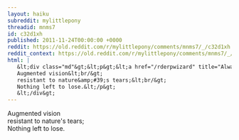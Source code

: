 ```yaml
---
layout: haiku
subreddit: mylittlepony
threadid: mnms7
id: c32d1xh
published: 2011-11-24T00:00:00 +0000
reddit: https://old.reddit.com/r/mylittlepony/comments/mnms7/_/c32d1xh
reddit_context: https://old.reddit.com/r/mylittlepony/comments/mnms7/_/c32d1xh?context=3
html: |
   &lt;div class="md"&gt;&lt;p&gt;&lt;a href="/rderpwizard" title="Always Relevant / Silken Tightrope Dance Unseen / Paper Bag Princess"&gt;&lt;/a&gt; 
   Augmented vision&lt;br/&gt;
   resistant to nature&amp;#39;s tears;&lt;br/&gt;
   Nothing left to lose.&lt;/p&gt;
   &lt;/div&gt;
---
```


[](/rderpwizard "Always Relevant / Silken Tightrope Dance Unseen / Paper Bag Princess") 
Augmented vision  
resistant to nature's tears;  
Nothing left to lose.